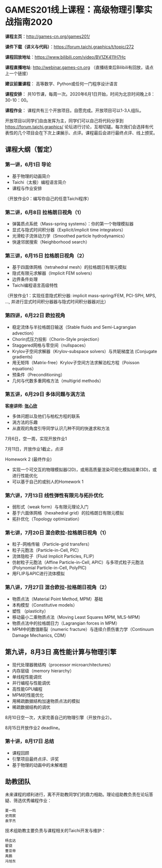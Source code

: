 # GAMES201线上课程：高级物理引擎实战指南2020 

**课程主页**：http://games-cn.org/games201/

**课件下载（讲义与代码）**：https://forum.taichi.graphics/t/topic/272

**课程回放地址**：https://www.bilibili.com/video/BV1ZK411H7Hc

**课程直播地址**: http://webinar.games-cn.org （直播结束后Bilibili有回放，请点上一个链接）

**建议前置课程**： 高等数学、Python或任何一门程序设计语言

**课程安排**： 共10节课，每周一次。2020年6月1日开始，时间为北京时间晚上8：30-10：00。

**课程作业**： 课程共有三个开放项目。自愿完成。开放项目可以1-3人组队。

开放项目以同学们自由发挥为主，同学们可以自己将代码分享到 https://forum.taichi.graphics/ 论坛进行讨论，互相切磋。每次我们会选择有代表性的几个项目会在下次上课展示、点评。课程最后会进行最终点评、线上颁奖。

## 课程大纲（暂定）

### 第一讲，6月1日 导论
* 基于物理的动画简介
* Taichi（太极）编程语言简介
* 课程与作业安排

（开放作业0：编写你自己的任意Taichi程序）

### 第二讲，6月8日 拉格朗日视角（1）

* 弹簧质点系统（Mass-spring systems）：你的第一个物理模拟器
* 显式与隐式时间积分器（Explicit/implicit time integrators）
* 光滑粒子流体动力学（Smoothed particle hydrodynamics）
* 快速邻居搜索（Neighborhood search）

### 第三讲，6月15日 拉格朗日视角（2）

* 基于四面体网格（tetrahedral mesh）的拉格朗日有限元模拟
* 隐式有限元求解器（Implicit FEM solvers）
* 边界条件处理
* Taichi编程语言高级特性

（开放作业1：实现任意隐式积分器: implicit mass-spring/FEM, PCI-SPH, MPS, ..., 并进行显式时间积分器器与隐式时间积分器器对比）

### 第四讲，6月22日 欧拉视角

* 稳定流体与半拉格朗日输送（Stable fluids and Semi-Lagrangian advection）
* Chorin式压力投影（Chorin-Style projection）
* Staggered网格与零空间（nullspaces）
* Krylov子空间求解器（Krylov-subspace solvers）与共轭梯度法 (Conjugate gradients)
* 用无矩阵（Matrix-free）Krylov子空间方法求解泊松方程（Poisson equations）
* 预条件（Preconditioning）
* 几何与代数多重网格方法（multigrid methods）

### 第五讲，6月29日 多体问题与涡方法

**客座讲师: [张心欣](https://zhxx1987.github.io/)**

* 多体问题以及他们与柏松方程的联系
* 涡方法的乐趣
* 从直观的角度引导同学认识几种不同的快速求和方法

7月6日，空一周，实现开放作业1

7月11日，开放作业1截止，点评

Homework 2 (最终作业)
* 实现一个可交互的物理模拟器(2D)，或⽤⾼质量渲染可视化模拟结果(3D)，或进⾏性能优化
* 可以基于⾃己的或别人的Homework 1

### 第六讲，7月13日 线性弹性有限元与拓扑优化

* 弱形式（weak form）与有限元理论入门
* 基于六面体网格（hexahedral grid）的拉格朗日有限元模拟
* 拓扑优化（Topology optimization）


### 第七讲，7月20日 混合欧拉-拉格朗日视角（1）

* 粒子-网格传输（Particle-grid transfers）
* 粒子元胞法（Particle-in-Cell, PIC）
* 流体隐粒子（Fluid Implicit Particles, FLIP）
* 仿射粒子元胞法（Affine Particle-in-Cell, APIC）与多项式粒子元胞法(Polynomial Particle-in-Cell, PolyPIC)
* 用FLIP与APIC进行流体模拟


### 第八讲，7月27日 混合欧拉-拉格朗日视角（2）

* 物质点法（Material Point Method, MPM）基础
* 本构模型（Constitutive models）
* 塑性 （plasticity）
* 移动最小二乘物质点法（Moving Least Squares MPM, MLS-MPM）
* 物质点法中的拉格朗日力（Lagrangian forces in MPM）
* MPM中的数值断裂（numeric fracture）与连续介质伤害力学（Continuum Damage Mechanics, CDM）


## 第九讲，8月3日 高性能计算与物理引擎

* 现代处理器微结构（processor microarchitectures）
* 内存层级（memory hierarchy）
* 单线程性能调优
* 并行编程与性能调优
* 高性能GPU编程
* MPM的性能优化
* 用稀疏数据结构加速物质点法的模拟
* 稀疏数据结构的调优

8月10日空一次，大家完善自己的物理引擎（开放作业2）。

8月15日开放作业2 deadline。

### 第十讲，8月17日 总结

* 课程回顾
* 引擎项目最终点评、评奖
* 基于物理的动画中的未解难题

## 助教团队

未来课程的顺利进行，离不开助教同学们的鼎力相助。理论组助教负责在论坛答疑、筛选优秀编程作业：

    夏一鸣
    史雨宸
    袁宇杰

技术组助教主要负责与课程相关的Taichi开发与维护：

    杨玄达
    翟骁
    曹亚帝
    禹鹏
    冯旭东
